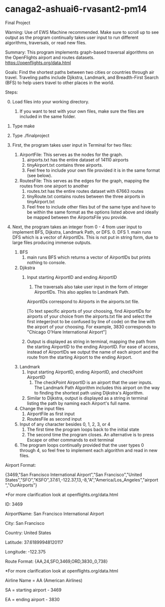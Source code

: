 # canaga2-ashuai6-rvasant2-pm14
Final Project

Warning: Use of EWS Machine recommended. Make sure to scroll up to see output as the program continually takes user input to run different algorithms, traversals, or read new files.

Summary: This program implements graph-based traversal algorithms on the OpenFlights airport and routes datasets. https://openflights.org/data.html

Goals: Find the shortest paths between two cities or countries through air travel. Traveling paths include Djikstra, Landmark, and Breadth-First Search (BFS) to help users travel to  other places in the world.

Steps:

0. Load files into your working directory.
    1. If you want to test with your own files, make sure the files are included in the same folder.
    
1. Type make

2. Type ./finalproject

3. First, the program takes user input in Terminal for two files:
    1. AirportFile: This serves as the nodes for the graph.
        1. airports.txt has the entire dataset of 14110 airports
        2. tinyAirport.txt contains three airports.
        3. Feel free to include your own file provided it is in the same format (see below).
    2. RoutesFile: This serves as the edges for the graph, mapping the routes from one airport to another
        1. routes.txt has the entire routes dataset with 67663 routes
        2. tinyRoute.txt contains routes between the three airports in tinyAirport.txt
        3. Feel free to include other files but of the same type and have to be within the same format as the options listed above and ideally be mapped between the AirportsFile you provide.
  
4. Next, the program takes an integer from 0 - 4 from user input to implement BFS, Dijkstra, Landmark Path, or DFS.
    0. DFS
        1. main runs DFS which is a vector of AirportIDs. This is not put in string form, due to large files producing immense outputs.
    1. BFS
        1. main runs BFS which returns a vector of AirportIDs but prints nothing to console.        
    2. Djikstra
        1. Input starting AirportID and ending AirportID
            1. The traversals also take user input in the form of integer AirportIDs. This also applies to Landmark Path. 
            
            AirportIDs correspond to Airports in the airports.txt file.
            
            [To text specific airports of your choosing, find AirportIDs for airports of your choice from the airports.txt file and select the first integer(not to be confused by line of code) on the line with the airport of your choosing. For example, 3830 corresponds to "Chicago O'Hare International Airport"]
        2. Output is displayed as string in terminal, mapping the path from the starting AirportID to the ending AirportID. For ease of access, instead of AirportIDs we output the name of each airport and the route from the starting Airport to the ending Airport.          
    3. Landmark
        1. Input starting AirportID, ending AirportID, and checkPoint AirportID
            1. The checkPoint AirportID is an airport that the user inputs. The Landmark Path Algorithm includes this airport on the way to finding the shortest path using Dijkstra's Algorithm.
        2. Similar to Dijkstra, output is displayed as a string in terminal listing the path by naming each Airport's full name.
    4. Change the input files
        1. AirportFile as first input
        2. RoutesFile as second input
    5. Input of any character besides 0, 1, 2, 3, or 4
        1. The first time the program loops back to the initial state
        2. The second time the program closes. An alternative is to press Escape or other commands to exit terminal
    6. The program loops continually provided that the user types 0 through 4, so feel free to implement each algorithm and read in new files.

Airport Format: 

{3469,"San Francisco International Airport","San Francisco","United States","SFO","KSFO",37.61,-122.37,13,-8,"A","America/Los_Angeles","airport","OurAirports"}

*For more clarification look at openflights.org/data.html

ID: 3469

AirportName: San Francisco International Airport

City: San Francisco

Country: United States

Latitude: 37.61899948120117

Longitude: -122.375

Route Format: {AA,24,SFO,3469,ORD,3830,,0,738}

*For more clarification look at openflights.org/data.html

Airline Name = AA (American Airlines) 

SA = starting airport - 3469

EA = ending airport - 3830
                          

